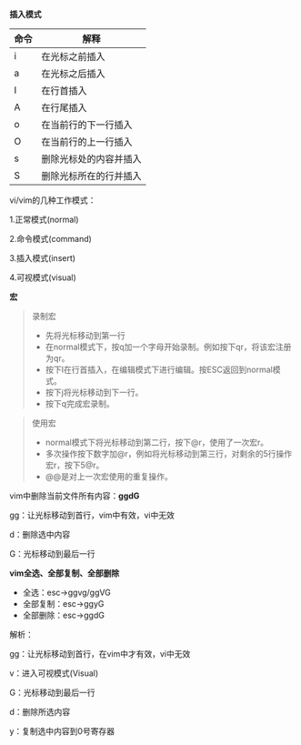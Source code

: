 **插入模式**

| 命令 | 解释                   |
| ---- | ---------------------- |
| i    | 在光标之前插入         |
| a    | 在光标之后插入         |
| I    | 在行首插入             |
| A    | 在行尾插入             |
| o    | 在当前行的下一行插入   |
| O    | 在当前行的上一行插入   |
| s    | 删除光标处的内容并插入 |
| S    | 删除光标所在的行并插入 |



vi/vim的几种工作模式：

1.正常模式(normal)

2.命令模式(command)

3.插入模式(insert)

4.可视模式(visual)



**宏**

> 录制宏
>
> + 先将光标移动到第一行
> + 在normal模式下，按q加一个字母开始录制。例如按下qr，将该宏注册为qr。
> + 按下I在行首插入，在编辑模式下进行编辑。按ESC返回到normal模式。
> + 按下j将光标移动到下一行。
> + 按下q完成宏录制。

> 使用宏
>
> + normal模式下将光标移动到第二行，按下@r，使用了一次宏r。
> + 多次操作按下数字加@r，例如将光标移动到第三行，对剩余的5行操作宏r，按下5@r。
> + @@是对上一次宏使用的重复操作。



vim中删除当前文件所有内容：**ggdG**

gg：让光标移动到首行，vim中有效，vi中无效

d：删除选中内容

G：光标移动到最后一行



**vim全选、全部复制、全部删除**

+ 全选：esc->ggvg/ggVG
+ 全部复制：esc->ggyG
+ 全部删除：esc->ggdG

解析：

gg：让光标移动到首行，在vim中才有效，vi中无效

v：进入可视模式(Visual)

G：光标移动到最后一行

d：删除所选内容

y：复制选中内容到0号寄存器